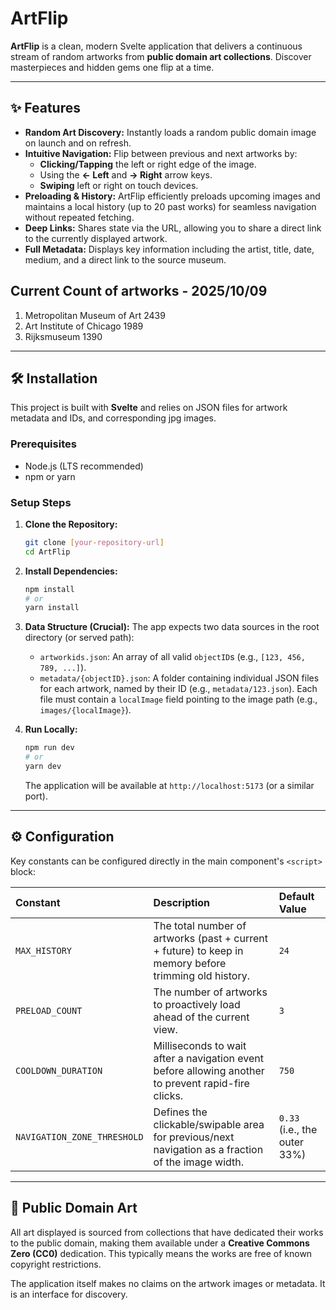 # ArtFlip

**ArtFlip** is a clean, modern Svelte application that delivers a continuous stream of random artworks from **public domain art collections**. Discover masterpieces and hidden gems one flip at a time.

---

## ✨ Features

* **Random Art Discovery:** Instantly loads a random public domain image on launch and on refresh.
* **Intuitive Navigation:** Flip between previous and next artworks by:
    * **Clicking/Tapping** the left or right edge of the image.
    * Using the **$\leftarrow$ Left** and **$\rightarrow$ Right** arrow keys.
    * **Swiping** left or right on touch devices.
* **Preloading & History:** ArtFlip efficiently preloads upcoming images and maintains a local history (up to 20 past works) for seamless navigation without repeated fetching.
* **Deep Links:** Shares state via the URL, allowing you to share a direct link to the currently displayed artwork.
* **Full Metadata:** Displays key information including the artist, title, date, medium, and a direct link to the source museum.

## Current Count  of artworks - 2025/10/09
1. Metropolitan Museum of Art 2439
2. Art Institute of Chicago 1989
3. Rijksmuseum 1390

---

## 🛠️ Installation

This project is built with **Svelte** and relies on JSON files for artwork metadata and IDs, and corresponding jpg images.

### Prerequisites

* Node.js (LTS recommended)
* npm or yarn

### Setup Steps

1.  **Clone the Repository:**
    ```bash
    git clone [your-repository-url]
    cd ArtFlip
    ```

2.  **Install Dependencies:**
    ```bash
    npm install
    # or
    yarn install
    ```

3.  **Data Structure (Crucial):**
    The app expects two data sources in the root directory (or served path):
    * `artworkids.json`: An array of all valid `objectID`s (e.g., `[123, 456, 789, ...]`).
    * `metadata/{objectID}.json`: A folder containing individual JSON files for each artwork, named by their ID (e.g., `metadata/123.json`). Each file must contain a `localImage` field pointing to the image path (e.g., `images/{localImage}`).

4.  **Run Locally:**
    ```bash
    npm run dev
    # or
    yarn dev
    ```
    The application will be available at `http://localhost:5173` (or a similar port).

---

## ⚙️ Configuration

Key constants can be configured directly in the main component's `<script>` block:

| Constant | Description | Default Value |
| :--- | :--- | :--- |
| `MAX_HISTORY` | The total number of artworks (past + current + future) to keep in memory before trimming old history. | `24` |
| `PRELOAD_COUNT` | The number of artworks to proactively load ahead of the current view. | `3` |
| `COOLDOWN_DURATION` | Milliseconds to wait after a navigation event before allowing another to prevent rapid-fire clicks. | `750` |
| `NAVIGATION_ZONE_THRESHOLD` | Defines the clickable/swipable area for previous/next navigation as a fraction of the image width. | `0.33` (i.e., the outer 33%) |

---

## 📜 Public Domain Art

All art displayed is sourced from collections that have dedicated their works to the public domain, making them available under a **Creative Commons Zero (CC0)** dedication. This typically means the works are free of known copyright restrictions.

The application itself makes no claims on the artwork images or metadata. It is an interface for discovery.